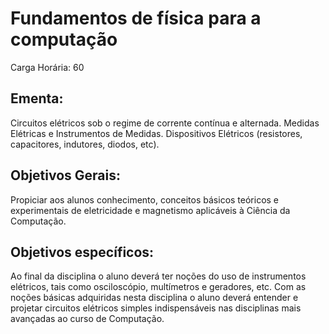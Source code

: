 # Fundamentos de física para a computação

Carga Horária: 60

## Ementa:

Circuitos elétricos sob o regime de corrente contínua e alternada. Medidas Elétricas e Instrumentos de Medidas. Dispositivos Elétricos (resistores, capacitores, indutores, diodos, etc).

## Objetivos Gerais:

Propiciar aos alunos conhecimento, conceitos básicos teóricos e experimentais de eletricidade e magnetismo aplicáveis à Ciência da Computação.

## Objetivos específicos:
Ao final da disciplina o aluno deverá ter noções do uso de instrumentos elétricos, tais como osciloscópio, multímetros e geradores, etc. Com as noções básicas adquiridas nesta disciplina o aluno deverá entender e projetar circuitos elétricos simples indispensáveis nas disciplinas mais avançadas ao curso de Computação.
